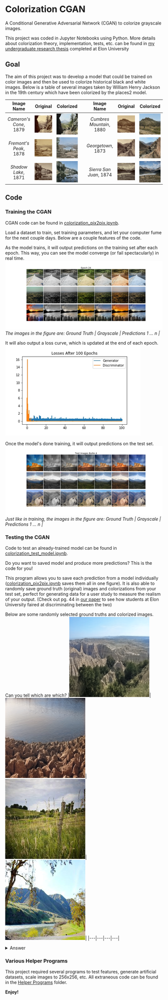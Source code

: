 # Colorization CGAN
A Conditional Generative Adversarial Network (CGAN) to colorize grayscale images.

This project was coded in Jupyter Notebooks using Python. More details about colorization theory,
implementation, tests, etc. can be found in [my undergraduate research thesis](https://drive.google.com/file/d/10PYoKT_YwOIlvwnCFpDo6Mz5gK7t0GaC/view?usp=sharing) completed at Elon University

## Goal
The aim of this project was to develop a model that could be trained on color images and then 
be used to colorize historical black and white images. Below is a table of several images taken by
William Henry Jackson in the 19th century which have been colorized by the places2 model.

|Image Name|Original|Colorized||Image Name|Original|Colorized|
|:---:|:---:|:---:|:---:|:---:|:---:|:---:|
|*Cameron's Cone*, 1879| ![](Images/Cameron's%20Cone%20orig.png) | ![](Images/Cameron's%20Cone%20color.png) ||*Cumbres Mountain*, 1880| ![](Images/Cumbres%20Mountain%20orig.png) | ![](Images/Cumbres%20Mountain%20color.png) |
|*Fremont's Peak*, 1878| ![](Images/Fremont's%20Peak%20orig.png) | ![](Images/Fremont's%20Peak%20color.png) ||*Georgetown*, 1873| ![](Images/Georgetown%20orig.png) | ![](Images/Georgetown%20color.png) |
|*Shadow Lake*, 1871| ![](Images/Shadow%20Lake%20orig.png) | ![](Images/Shadow%20Lake%20color.png) ||*Sierra San Juan*, 1874| ![](Images/Sierra%20San%20Juan%20orig.png) | ![](Images/Sierra%20San%20Juan%20color.png) |

## Code
### Training the CGAN
CGAN code can be found in [colorization_pix2pix.ipynb](colorization_pix2pix.ipynb).

Load a dataset to train, set training parameters, and let your computer fume for the next couple days. Below are a couple
features of the code.

As the model trains, it will output predictions on the training set after each epoch. This way, you can see the model converge (or fail spectacularly) in real time.
![](Images/Epoch%2024.png)
*The images in the figure are: Ground Truth | Grayscale | Predictions 1 ... n |*

It will also output a loss curve, which is updated at the end of each epoch.
![](Images/Losses.jpg)

Once the model's done training, it will output predictions on the test set.
![](Images/Test%20Images%20Butte%204.png)
*Just like in training, the images in the figure are: Ground Truth | Grayscale | Predictions 1 ... n |*


### Testing the CGAN
Code to test an already-trained model can be found in [colorization_test_model.ipynb](colorization_test_model.ipynb).

Do you want to saved model and produce more predictions? This is the code for you!

This program allows you to save each prediction from a model individually ([colorization_pix2pix.ipynb](colorization_pix2pix.ipynb) saves them all in one figure). It is also able to randomly save ground truth
(original) images and colorizations from your test set, perfect for generating data for a user study to measure
the realism of your output. (Check out pg. 44 in [our paper](https://drive.google.com/file/d/10PYoKT_YwOIlvwnCFpDo6Mz5gK7t0GaC/view?usp=sharing) to see how students at Elon University faired at discriminating between the two)

Below are some randomly selected ground truths and colorized images. Can you tell which are which?
|![](Images/7.png)|![](Images/21.png)|![](Images/40.png)|![](Images/47.png)|
|---|---|---|---|
<details>
  <summary>Answer</summary>
  The first two images have been colorized by my places2 model, the last two images are original color images.
</details>

### Various Helper Programs
This project required several programs to test features, generate artificial datasets, scale images to 256x256, etc.
All extraneous code can be found in the [Helper Programs](https://github.com/drew-bowman/Colorization/tree/master/Helper%20Programs) folder.


**Enjoy!**
